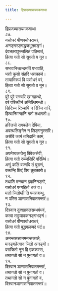 ```yaml
---
title: द्विपादब्यासयमकगाथा

---
```

द्विपादब्यासयमकगाथा  
८७.  
यसोधरं पीणपयोधराधरं,  
अनङ्गरङ्गद्धजभूतमङ्गं।  
देवच्छरावुज्जलितं पतिब्बतं,  
हित्वा गतो सो सुगतो व नून॥  
८८.  
सभावनिच्छन्दमतिं पभावतिं,  
भत्तो कुसो संहरि भत्तकाजं।  
तायाभिरूपं पि यसोधरं वरं,  
हित्वा गतो सो सुगतो व नून॥  
८९.  
पुरे पुरे सण्चरि खग्गहत्थो,  
वरं परित्थीनं अनित्थिगन्धो।  
सिरिञ्च रिञ्चापि न रिञ्चि नारिं,  
हित्वानिमन्दानि गतो तथागतो॥  
९०.  
हरित्तचो रागबलेन देविया,  
अवत्थलिङ्गेन न लिङ्गनुस्सरि।  
असेवि कामं तमिदानि कामं,  
हित्वा गतो सो सुगतो व नून॥  
९१.  
अपमेय्यकप्पेसु विवेकसेवी,  
हित्वा गतो रज्जसिरिं वरित्थिं।  
अणुं कलिं वण्णयि तं पुराणं,  
वत्थम्हि छिद्दं विय तुन्नकारो॥  
९२.  
तथाति मन्त्वान इदानिनङ्गो,  
यसोधरं पग्गहितो धजं व।  
मत्तो जितोम्ही ति पमत्तबन्धु,  
न पस्सि ञाणासनिपातमन्तरं॥  
९३.  
दिस्वान दुक्खानलसम्भवंभवं,  
कत्वा तदुप्पादकनङ्गभङ्गं।  
यसोधरं पीणपयोधराधरं,  
हित्वा गतो बुद्धबलप्पदं पदं॥  
९४.  
अनन्तसत्तानमनन्तकाले,  
मनङ्गहेत्वान जितो अनङ्गो।  
पराजितो नून हि एककस्स,  
तथागतो सो न पुनागतो व॥  
९५.  
दिस्वान ञाणासनिपातमन्तरं,  
तथागतो सो न पुनागतो व।  
तथागतो सो न पुनागतो व,  
दिस्वानञाणासनिपातमन्तरं॥  